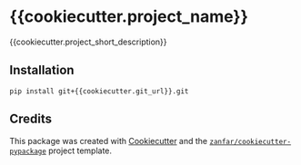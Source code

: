# {{cookiecutter.project_name}}

{{cookiecutter.project_short_description}}

## Installation

    pip install git+{{cookiecutter.git_url}}.git


## Credits

This package was created with [Cookiecutter](https://github.com/audreyr/cookiecutter) and the [`zanfar/cookiecutter-pypackage`](https://gitlab.com/zanfar/cookiecutter-pypackage) project template.
